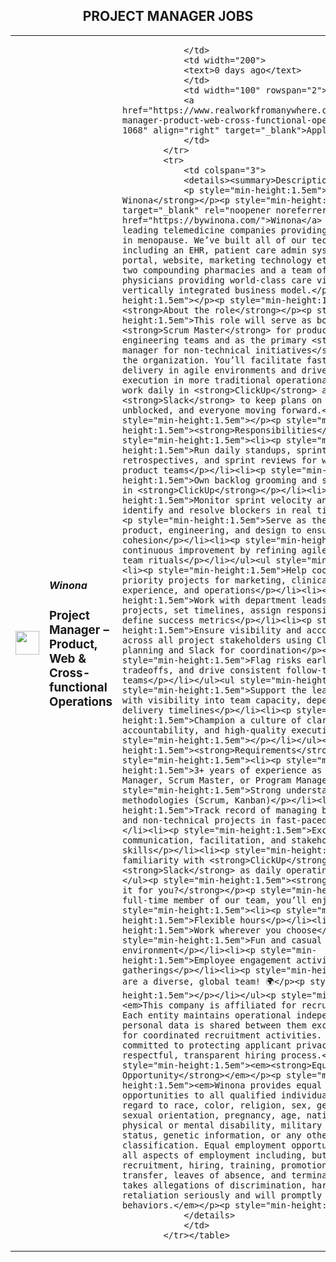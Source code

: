 <div align="center"><h2>PROJECT MANAGER JOBS</h2></div><table><tr>
                <td width="100" height="100" rowspan="2">
                    <img src="https://yt3.googleusercontent.com/k45HnnNMWgPv-xF3D-u2ThxmesDOeU0p02rNJpbRWLes2Z18WpkLgXEE7XuBLkkzN_38AFnp3A=s160-c-k-c0x00ffffff-no-rj" width="38px" height="auto">
                </td>
                <td width="300">
                    <h5>Winona</h5>
                    <h3>Project Manager – Product, Web & Cross-functional Operations</h3>
                </td>
                <td width="300">
                    
                </td>
                <td width="200">
                <text>0 days ago</text>
                </td>
                <td width="100" rowspan="2">
                <a href="https://www.realworkfromanywhere.com/jobs/project-manager-product-web-cross-functional-operations-winona-1068" align="right" target="_blank">Apply</a>
                </td>
            </tr>
            <tr>
                <td colspan="3">
                <details><summary>Description</summary>
                <p style="min-height:1.5em"><strong>About Winona</strong></p><p style="min-height:1.5em"><a target="_blank" rel="noopener noreferrer nofollow" href="https://bywinona.com/">Winona</a> is one of the leading telemedicine companies providing HRT for women in menopause. We’ve built all of our technology in house including an EHR, patient care admin system, patient portal, website, marketing technology etc. Winona has two compounding pharmacies and a team of in house physicians providing world-class care via a fully vertically integrated business model.</p><p style="min-height:1.5em"></p><p style="min-height:1.5em"><strong>About the role</strong></p><p style="min-height:1.5em">This role will serve as both the <strong>Scrum Master</strong> for product and website engineering teams and as the primary <strong>project manager for non-technical initiatives</strong> across the organization. You’ll facilitate fast, focused delivery in agile environments and drive alignment and execution in more traditional operational tracks. You'll work daily in <strong>ClickUp</strong> and <strong>Slack</strong> to keep plans on track, blockers unblocked, and everyone moving forward.</p><p style="min-height:1.5em"></p><p style="min-height:1.5em"><strong>Responsibilities</strong></p><ul style="min-height:1.5em"><li><p style="min-height:1.5em">Run daily standups, sprint planning, retrospectives, and sprint reviews for website and product teams</p></li><li><p style="min-height:1.5em">Own backlog grooming and sprint tracking in <strong>ClickUp</strong></p></li><li><p style="min-height:1.5em">Monitor sprint velocity and timelines, and identify and resolve blockers in real time</p></li><li><p style="min-height:1.5em">Serve as the liaison between product, engineering, and design to ensure clarity and cohesion</p></li><li><p style="min-height:1.5em">Foster continuous improvement by refining agile processes and team rituals</p></li></ul><ul style="min-height:1.5em"><li><p style="min-height:1.5em">Help coordinate high-priority projects for marketing, clinical ops, customer experience, and operations</p></li><li><p style="min-height:1.5em">Work with department leads to scope projects, set timelines, assign responsibilities, and define success metrics</p></li><li><p style="min-height:1.5em">Ensure visibility and accountability across all project stakeholders using ClickUp for planning and Slack for coordination</p></li><li><p style="min-height:1.5em">Flag risks early, recommend tradeoffs, and drive consistent follow-through across teams</p></li></ul><ul style="min-height:1.5em"><li><p style="min-height:1.5em">Support the leadership team with visibility into team capacity, dependencies, and delivery timelines</p></li><li><p style="min-height:1.5em">Champion a culture of clarity, accountability, and high-quality execution</p><p style="min-height:1.5em"></p></li></ul><p style="min-height:1.5em"><strong>Requirements</strong></p><ul style="min-height:1.5em"><li><p style="min-height:1.5em">3+ years of experience as a Project Manager, Scrum Master, or Program Manager</p></li><li><p style="min-height:1.5em">Strong understanding of Agile methodologies (Scrum, Kanban)</p></li><li><p style="min-height:1.5em">Track record of managing both technical and non-technical projects in fast-paced settings</p></li><li><p style="min-height:1.5em">Excellent communication, facilitation, and stakeholder management skills</p></li><li><p style="min-height:1.5em">Deep familiarity with <strong>ClickUp</strong> and <strong>Slack</strong> as daily operating tools</p></li></ul><p style="min-height:1.5em"><strong><br />What’s in it for you?</strong></p><p style="min-height:1.5em">As full-time member of our team, you’ll enjoy:</p><ul style="min-height:1.5em"><li><p style="min-height:1.5em">Flexible hours</p></li><li><p style="min-height:1.5em">Work wherever you choose</p></li><li><p style="min-height:1.5em">Fun and casual work environment</p></li><li><p style="min-height:1.5em">Employee engagement activities and virtual gatherings</p></li><li><p style="min-height:1.5em">We are a diverse, global team! 🌍</p><p style="min-height:1.5em"></p></li></ul><p style="min-height:1.5em"><em>This company is affiliated for recruitment efforts. Each entity maintains operational independence, and no personal data is shared between them except as necessary for coordinated recruitment activities. Both teams are committed to protecting applicant privacy and ensuring a respectful, transparent hiring process.</em></p><p style="min-height:1.5em"><em><strong>Equal Employment Opportunity</strong></em></p><p style="min-height:1.5em"><em>Winona provides equal employment opportunities to all qualified individuals without regard to race, color, religion, sex, gender identity, sexual orientation, pregnancy, age, national origin, physical or mental disability, military or veteran status, genetic information, or any other protected classification. Equal employment opportunity extends to all aspects of employment including, but not limited to, recruitment, hiring, training, promotion, demotion, transfer, leaves of absence, and termination. Winona takes allegations of discrimination, harassment, and retaliation seriously and will promptly investigate such behaviors.</em></p><p style="min-height:1.5em"></p>
                </details>
                </td>
            </tr></table>